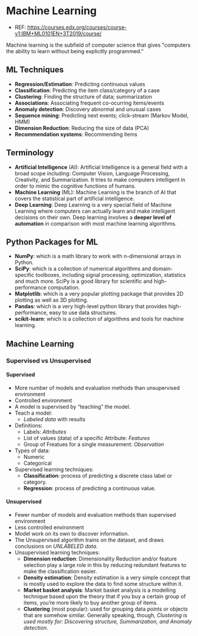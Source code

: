 # Machine Learning

- REF: https://courses.edx.org/courses/course-v1:IBM+ML0101EN+3T2019/course/

Machine learning is the subfield of computer science that gives "computers the ability to learn without being explicitly programmed.”

## ML Techniques
- **Regression/Estimation**: Predicting continuous values
- **Classification**: Predicting the item class/category of a case
- **Clustering**: Finding the structure of data; summarization
- **Associations**: Associating frequent co-ocurring items/events
- **Anomaly detection**: Discovery abnormal and unusual cases
- **Sequence mining**: Predicting next events; click-stream (Markov Model, HMM)
- **Dimension Reduction**: Reducing the size of data (PCA)
- **Recommendation systems**: Recommending items

## Terminology
- **Artificial Intelligence** (AI): Artificial Intelligence is a general field with a broad scope including: Computer Vision,
Language Processing, Creativity, and Summarization. It tries to make computers intelligent in order to mimic the cognitive functions
of humans.
- **Machine Learning** (ML): Machine Learning is the branch of AI that covers the statistical part of artificial
intelligence.
- **Deep Learning**: Deep Learning is a very special field of Machine Learning where computers can actually learn and make intelligent decisions on their own. Deep learning involves a **deeper level of automation** in comparison with most machine learning algorithms.

## Python Packages for ML

- **NumPy**: which is a math library to work with n-dimensional arrays in Python.
- **SciPy**: which is a collection of numerical algorithms and domain-specific toolboxes, including signal processing, optimization, statistics and much more. SciPy is a good library for scientific and high-performance computation.
- **Matplotlib**: which is a very popular plotting package that provides 2D plotting as well as 3D plotting.
- **Pandas**: which is a very high-level python library that provides high-performance, easy to use data structures.
- **scikit-learn**: which is a collection of algorithms and tools for machine learning.

## Machine Learning

### Supervised vs Unsupervised

#### Supervised
- More number of models and evaluation methods than unsupervised environment
- Controlled environment
- A model is supervised by “teaching” the model.
- Teach a model:
  - *Labeled data* with results
- Definitions:
  - Labels: *Attributes*
  - List of values (data) of a specific Attribute: *Features*
  - Group of Freatues for a single measurement: *Observation*
- Types of data:
  - Numeric
  - Categorical
- Supervised learning techniques:
  - **Classification**: process of predicting a discrete class label or category.
  - **Regression**: process of predicting a continuous value.

#### Unsupervised
- Fewer number of models and evaluation methods than supervised environment
- Less controlled environment
- Model work on its own to discover information.
- The Unsupervised algorithm trains on the dataset, and draws conclusions on *UNLABELED data*.
- Unsupervised learning techniques:
  - **Dimension reduction**: Dimensionality Reduction and/or feature selection play a large role in this by reducing redundant features to make the classification easier.
  - **Density estimation**: Density estimation is a very simple concept that is mostly used to explore the data to find some structure within it.
  - **Market basket analysis**: Market basket analysis is a modelling technique based upon the theory that if you buy a certain group of items, you’re more likely to buy another group of items.
  - **Clustering** (most popular): used for grouping data points or objects that are somehow similar. Generally speaking, though, *Clustering is used mostly for: Discovering structure, Summarization, and Anomaly detection*.
